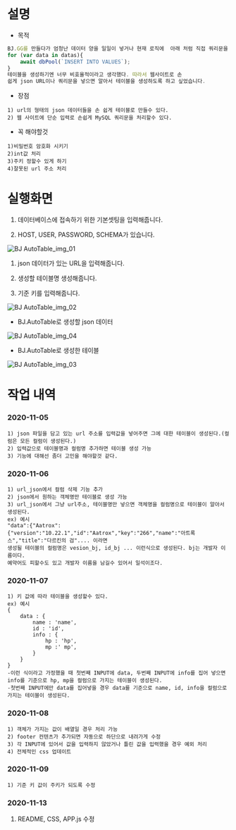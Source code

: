 # 설명
* 목적
```js
BJ.GG를 만들다가 엄청난 데이터 양을 일일이 넣거나 현재 로직에  아래 처럼 직접 쿼리문을 써서
for (var data in datas){
    await dbPool(`INSERT INTO VALUES`);
}
테이블을 생성하기엔 너무 비효율적이라고 생각했다. 따라서 웹사이트로 손
쉽게 json URL이나 쿼리문을 넣으면 알아서 테이블을 생성하도록 하고 싶었습니다.
```
* 장점
```
1) url의 형태의 json 데이터들을 손 쉽게 테이블로 만들수 있다.
2) 웹 사이트에 단순 입력로 손쉽게 MySQL 쿼리문을 처리할수 있다.
```
* 꼭 해야할것
```
1)비밀번호 암호화 시키기
2)int값 처리
3)주키 정할수 있게 하기
4)잘못된 url 주소 처리
```

# 실행화면

1) 데이터베이스에 접속하기 위한 기본셋팅을 입력해줍니다.

2) HOST, USER, PASSWORD, SCHEMA가 있습니다.

![BJ AutoTable_img_01](https://user-images.githubusercontent.com/63000843/98956981-05c91480-2544-11eb-9c82-8c4495f9c745.PNG)

1) json 데이터가 있는 URL을 입력해줍니다.

2) 생성할 테이블명 생성해줍니다.

3) 기준 키를 입력해줍니다.

![BJ AutoTable_img_02](https://user-images.githubusercontent.com/63000843/98956983-0661ab00-2544-11eb-8e1e-6696a57042f4.PNG)

* BJ.AutoTable로 생성할 json 데이터

![BJ AutoTable_img_04](https://user-images.githubusercontent.com/63000843/98957758-e7174d80-2544-11eb-9f7f-4cd4f7cfa4b8.PNG)

* BJ.AutoTable로 생성한 테이블

![BJ AutoTable_img_03](https://user-images.githubusercontent.com/63000843/98957761-e8487a80-2544-11eb-9417-661b244197fa.PNG)


# 작업 내역

### 2020-11-05
```
1) json 파일을 담고 있는 url 주소를 입력값을 넣어주면 그에 대한 테이블이 생성된다.(컬럼은 모든 컬럼이 생성된다.)
2) 입력값으로 테이블명과 컬럼명 추가하면 테이블 생성 가능
3) 기능에 대해선 좀더 고민을 해야할것 같다.
```

### 2020-11-06
```
1) url_json에서 컬럼 삭제 기능 추가
2) json에서 원하는 객체명만 테이블로 생성 가능
3) url_json에서 그냥 url주소, 테이블명만 넣으면 객체명을 컬럼명으로 테이블이 알아서 생성된다.
ex) 예시
"data":{"Aatrox":{"version":"10.22.1","id":"Aatrox","key":"266","name":"아트록스","title":"다르킨의 검".... 이라면
생성될 테이블의 컬럼명은 vesion_bj, id_bj ... 이런식으로 생성된다. bj는 개발자 이름이다. 
예약어도 피할수도 있고 개발자 이름을 남길수 있어서 일석이조다.
```
### 2020-11-07
```
1) 키 값에 따라 테이블을 생성할수 있다.
ex) 예시
{ 
    data : {
        name : 'name',
        id : 'id',
        info : {
            hp : 'hp',
            mp :' mp',
        }
    }
}
-이런 식이라고 가정했을 때 첫번째 INPUT에 data, 두번째 INPUT에 info를 집어 넣으면
info를 기준으로 hp, mp을 컬럼으로 가지는 테이블이 생성된다.
-첫번째 INPUT에만 data를 집어넣을 경우 data를 기준으로 name, id, info을 컬럼으로
가지는 테이블이 생성된다.
```
### 2020-11-08
```
1) 객체가 가지는 값이 배열일 경우 처리 가능
2) footer 컨텐츠가 추가되면 자동으로 하단으로 내려가게 수정
3) 각 INPUT에 있어서 값을 입력하지 않았거나 틀린 값을 입력했을 경우 예외 처리
4) 전체적인 css 업데이트
```
### 2020-11-09
```
1) 기준 키 값이 주키가 되도록 수정
```
### 2020-11-13
1) README, CSS, APP.js 수정